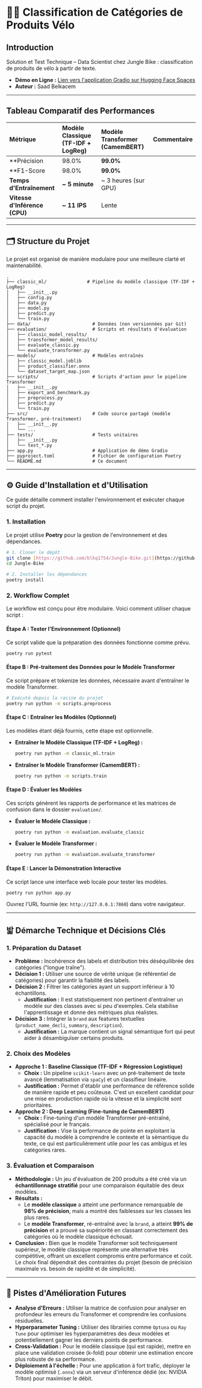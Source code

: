 # 🚴‍♂️ Classification de Catégories de Produits Vélo

## Introduction

Solution et  Test Technique – Data Scientist chez Jungle Bike  : classification de produits de vélo à partir de texte. 

* **Démo en Ligne :** [Lien vers l'application Gradio sur Hugging Face Spaces](https://huggingface.co/spaces/belkacemsaad/demo_JungleBike)
* **Auteur :** Saad Belkacem

---

## Tableau Comparatif des Performances 

| Métrique | Modèle Classique (TF-IDF + LogReg) | Modèle Transformer (CamemBERT) | Commentaire |
| :--- | :--- | :--- | :--- |
| **Précision | 98.0% | **99.0%** | 
| **F1-Score  | 98.0% | **99.0%** | 
| **Temps d'Entraînement** | **~ 5 minute** | ~ 3 heures (sur GPU) |  
| **Vitesse d'Inférence (CPU)** | **~ 11 IPS** | Lente | 


---

## 🗂️ Structure du Projet

Le projet est organisé de manière modulaire pour une meilleure clarté et maintenabilité.

```
.
├── classic_ml/               # Pipeline du modèle classique (TF-IDF + LogReg)
│   ├── __init__.py
│   ├── config.py
│   ├── data.py
│   ├── model.py
│   ├── predict.py
│   └── train.py
├── data/                       # Données (non versionnées par Git)
├── evaluation/                 # Scripts et résultats d'évaluation
│   ├── classic_model_results/
│   ├── transformer_model_results/
│   ├── evaluate_classic.py
│   └── evaluate_transformer.py
├── models/                     # Modèles entraînés
│   ├── classic_model.joblib
│   ├── product_classifier.onnx
│   └── dataset_target_map.json
├── scripts/                    # Scripts d'action pour le pipeline Transformer
│   ├── __init__.py
│   ├── export_and_benchmark.py
│   ├── preprocess.py
│   ├── predict.py
│   └── train.py
├── src/                        # Code source partagé (modèle Transformer, pré-traitement)
│   ├── __init__.py
│   └── ...
├── tests/                      # Tests unitaires
│   ├── __init__.py
│   └── test_*.py
├── app.py                      # Application de démo Gradio
├── pyproject.toml              # Fichier de configuration Poetry
└── README.md                   # Ce document
```

---

## ⚙️ Guide d'Installation et d'Utilisation

Ce guide détaille comment installer l'environnement et exécuter chaque script du projet.

### 1. Installation

Le projet utilise **Poetry** pour la gestion de l'environnement et des dépendances.

```bash
# 1. Cloner le dépôt
git clone [https://github.com/blkq1754/Jungle-Bike.git](https://github.com/blkq1754/Jungle-Bike.git)
cd Jungle-Bike

# 2. Installer les dépendances
poetry install
```

### 2. Workflow Complet

Le workflow est conçu pour être modulaire. Voici comment utiliser chaque script :

#### Étape A : Tester l'Environnement (Optionnel)

Ce script valide que la préparation des données fonctionne comme prévu.

```bash
poetry run pytest
```

#### Étape B : Pré-traitement des Données pour le Modèle Transformer

Ce script prépare et tokenize les données, nécessaire avant d'entraîner le modèle Transformer.

```bash
# Exécuté depuis la racine du projet
poetry run python -m scripts.preprocess
```

#### Étape C : Entraîner les Modèles (Optionnel)

Les modèles étant déjà fournis, cette étape est optionnelle.

* **Entraîner le Modèle Classique (TF-IDF + LogReg) :**
    ```bash
    poetry run python -m classic_ml.train
    ```
* **Entraîner le Modèle Transformer (CamemBERT) :**
    ```bash
    poetry run python -m scripts.train
    ```

#### Étape D : Évaluer les Modèles

Ces scripts génèrent les rapports de performance et les matrices de confusion dans le dossier `evaluation/`.

* **Évaluer le Modèle Classique :**
    ```bash
    poetry run python -m evaluation.evaluate_classic
    ```
* **Évaluer le Modèle Transformer :**
    ```bash
    poetry run python -m evaluation.evaluate_transformer
    ```

#### Étape E : Lancer la Démonstration Interactive

Ce script lance une interface web locale pour tester les modèles.
```bash
poetry run python app.py
```
Ouvrez l'URL fournie (ex: `http://127.0.0.1:7860`) dans votre navigateur.

---

## 밟 Démarche Technique et Décisions Clés

### 1. Préparation du Dataset

* **Problème :** Incohérence des labels et distribution très déséquilibrée des catégories ("longue traîne").
* **Décision 1 :** Utiliser une source de vérité unique (le référentiel de catégories) pour garantir la fiabilité des labels.
* **Décision 2 :** Filtrer les catégories ayant un support inférieur à 10 échantillons.
    * **Justification :** Il est statistiquement non pertinent d'entraîner un modèle sur des classes avec si peu d'exemples. Cela stabilise l'apprentissage et donne des métriques plus réalistes.
* **Décision 3 :** Intégrer la `brand` aux features textuelles (`product_name_decli`, `summary`, `description`).
    * **Justification :** La marque contient un signal sémantique fort qui peut aider à désambiguïser certains produits.

### 2. Choix des Modèles

* **Approche 1 : Baseline Classique (TF-IDF + Régression Logistique)**
    * **Choix :** Un pipeline `scikit-learn` avec un pré-traitement de texte avancé (lemmatisation via `spaCy`) et un classifieur linéaire.
    * **Justification :** Permet d'établir une performance de référence solide de manière rapide et peu coûteuse. C'est un excellent candidat pour une mise en production rapide où la vitesse et la simplicité sont prioritaires.
* **Approche 2 : Deep Learning (Fine-tuning de CamemBERT)**
    * **Choix :** Fine-tuning d'un modèle Transformer pré-entraîné, spécialisé pour le français.
    * **Justification :** Vise la performance de pointe en exploitant la capacité du modèle à comprendre le contexte et la sémantique du texte, ce qui est particulièrement utile pour les cas ambigus et les catégories rares.

### 3. Évaluation et Comparaison

* **Méthodologie :** Un jeu d'évaluation de 200 produits a été créé via un **échantillonnage stratifié** pour une comparaison équitable des deux modèles.
* **Résultats :**
    * Le **modèle classique** a atteint une performance remarquable de **98% de précision**, mais a montré des faiblesses sur les classes les plus rares.
    * Le **modèle Transformer**, ré-entraîné avec la `brand`, a atteint **99% de précision** et a prouvé sa supériorité en classant correctement des catégories où le modèle classique échouait.
* **Conclusion :** Bien que le modèle Transformer soit techniquement supérieur, le modèle classique représente une alternative très compétitive, offrant un excellent compromis entre performance et coût. Le choix final dépendrait des contraintes du projet (besoin de précision maximale vs. besoin de rapidité et de simplicité).

---

## 🔮 Pistes d'Amélioration Futures

* **Analyse d'Erreurs :** Utiliser la matrice de confusion pour analyser en profondeur les erreurs du Transformer et comprendre les confusions résiduelles.
* **Hyperparameter Tuning :** Utiliser des librairies comme `Optuna` ou `Ray Tune` pour optimiser les hyperparamètres des deux modèles et potentiellement gagner les derniers points de performance.
* **Cross-Validation :** Pour le modèle classique (qui est rapide), mettre en place une validation croisée (k-fold) pour obtenir une estimation encore plus robuste de sa performance.
* **Déploiement à l'échelle :** Pour une application à fort trafic, déployer le modèle optimisé (`.onnx`) via un serveur d'inférence dédié (ex: NVIDIA Triton) pour maximiser le débit.
